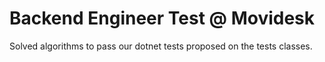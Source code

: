 # Backend Engineer Test @ Movidesk

Solved algorithms to pass our dotnet tests proposed on the tests classes.
